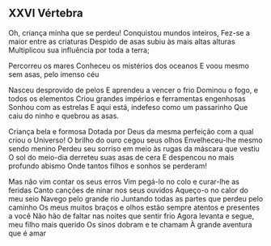 ## XXVI Vértebra

Oh, criança minha que se perdeu!
Conquistou mundos inteiros,
Fez-se a maior entre as criaturas
Despido de asas subiu às mais altas alturas
Multiplicou sua influência por toda a terra;

Percorreu os mares
Conheceu os mistérios dos oceanos
E voou mesmo sem asas, pelo imenso céu

Nasceu desprovido de pelos
E aprendeu a vencer o frio
Dominou o fogo, e todos os elementos
Criou grandes impérios e ferramentas engenhosas
Sonhou com as estrelas
E aqui está, indefeso como um passarinho
Que caiu do ninho e quebrou as asas.

Criança bela e formosa
Dotada por Deus da mesma perfeição com a qual criou o Universo!
O brilho do ouro cegou seus olhos
Envelheceu-lhe mesmo sendo menino
Perdeu seu sorriso em meio às rugas da máscara que vestiu
O sol do meio-dia derreteu suas asas de cera
E despencou no mais profundo abismo
Onde tantos filhos e sonhos se perderam!

Mas não vim contar os seus erros
Vim pegá-lo no colo e curar-lhe as feridas
Canto canções de ninar nos seus ouvidos
Aqueço-o no calor do meu seio
Navego pelo grande rio
Juntando todas as partes que perdeu pelo caminho
Os meus muitos braços e olhos estão sempre atentos e presentes a você
Não hão de faltar nas noites que sentir frio
Agora levanta e segue, meu filho mais querido
Os sinos dobram e te chamam
À grande aventura que é amar